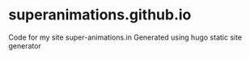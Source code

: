 superanimations.github.io
=========================

Code for my site super-animations.in
Generated using hugo static site generator
